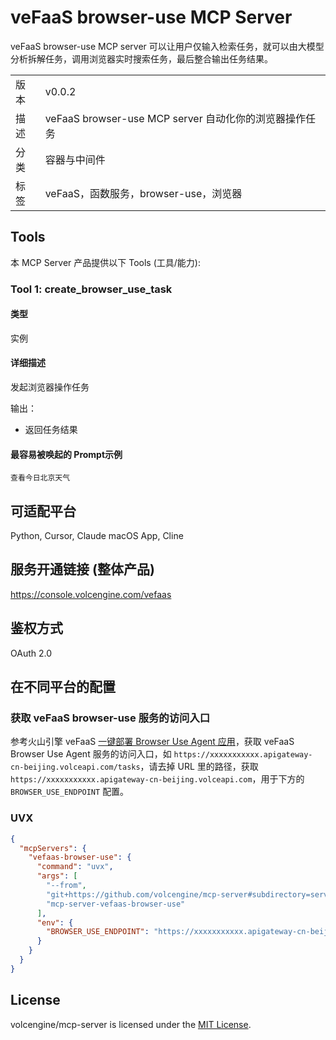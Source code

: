 # veFaaS browser-use MCP Server

veFaaS browser-use MCP server 可以让用户仅输入检索任务，就可以由大模型分析拆解任务，调用浏览器实时搜索任务，最后整合输出任务结果。

| | |
|------|------|
| 版本 | v0.0.2 |
| 描述 | veFaaS browser-use MCP server 自动化你的浏览器操作任务 |
| 分类 | 容器与中间件 |
| 标签 | veFaaS，函数服务，browser-use，浏览器 |

## Tools

本 MCP Server 产品提供以下 Tools (工具/能力):

### Tool 1: create_browser_use_task

#### 类型

实例

#### 详细描述

发起浏览器操作任务

输出：

- 返回任务结果

#### 最容易被唤起的 Prompt示例

```
查看今日北京天气
```

## 可适配平台  

Python, Cursor, Claude macOS App, Cline

## 服务开通链接 (整体产品)  

<https://console.volcengine.com/vefaas>

## 鉴权方式  

OAuth 2.0

## 在不同平台的配置

### 获取 veFaaS browser-use 服务的访问入口

参考火山引擎 veFaaS [一键部署 Browser Use Agent 应用](https://www.volcengine.com/docs/6662/1537697)，获取 veFaaS Browser Use Agent 服务的访问入口，如 `https://xxxxxxxxxxx.apigateway-cn-beijing.volceapi.com/tasks`，请去掉 URL 里的路径，获取 `https://xxxxxxxxxxx.apigateway-cn-beijing.volceapi.com`，用于下方的 `BROWSER_USE_ENDPOINT` 配置。

### UVX

```json
{
  "mcpServers": {
    "vefaas-browser-use": {
      "command": "uvx",
      "args": [
        "--from",
        "git+https://github.com/volcengine/mcp-server#subdirectory=server/mcp_server_vefaas_browser_use",
        "mcp-server-vefaas-browser-use"
      ],
      "env": {
        "BROWSER_USE_ENDPOINT": "https://xxxxxxxxxxx.apigateway-cn-beijing.volceapi.com"
      }
    }
  }
}
```

## License

volcengine/mcp-server is licensed under the [MIT License](../../LICENSE).
